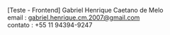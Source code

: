 [Teste - Frontend] Gabriel Henrique Caetano de Melo <br>
email : gabriel.henrique.cm.2007@gmail.com <br>
contato : +55 11 94394-9247
